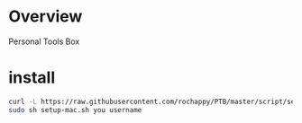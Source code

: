 # Overview
Personal Tools Box

# install

```bash
curl -L https://raw.githubusercontent.com/rochappy/PTB/master/script/setup-mac.sh > ~/setup-mac.sh
sudo sh setup-mac.sh you username
```
